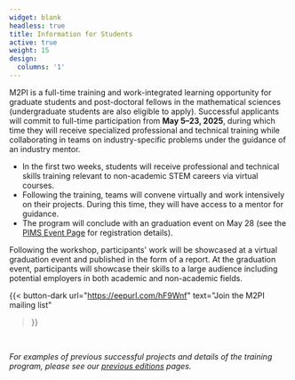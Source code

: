 ```yaml
---
widget: blank
headless: true
title: Information for Students
active: true
weight: 15
design:
  columns: '1'
---
```

M2PI is a full-time training and work-integrated learning opportunity for
graduate students and post-doctoral fellows in the mathematical sciences
(undergraduate students are also eligible to apply). Successful applicants
will commit to full-time participation from **May 5–23, 2025**, during which
time they will receive specialized professional and technical training while
collaborating in teams on industry-specific problems under the guidance of an
industry mentor.

<!--
_Registration for students is [now
open](https://survey.ucalgary.ca/jfe/form/SV_1IeXNyHc0CDpPMy) and will close on
**April 11th, 11:59 (MT)**. Please complete the [application
form](https://survey.ucalgary.ca/jfe/form/SV_1IeXNyHc0CDpPMy) if you are
intereted in participating._

{{< button-dark
  url="https://survey.ucalgary.ca/jfe/form/SV_1IeXNyHc0CDpPMy"
  text="Register for M2PI2025"
>}}
-->

  * In the first two weeks, students will receive professional and technical
    skills training relevant to non-academic STEM careers via virtual
    courses.
  * Following the training, teams will convene virtually and work intensively on
    their projects. During this time, they will have access to a mentor for
    guidance.
  * The program will conclude with an graduation event on
    May 28 (see the [PIMS Event
    Page](https://www.pims.math.ca/events/250528-2mtpimge) for registration details). 

Following the workshop, participants' work will be showcased at a virtual graduation
event and published in the form of a report. At the graduation event,
participants will showcase their skills to a large audience including potential
employers in both academic and non-academic fields.

<!--
Student applications will open in **_March 2025_**. In the
meantime, please [join our mailing list](https://eepurl.com/hF9Wnf) to stay up
to date and to be notified as soon as applications are open.
-->
{{< button-dark
  url="https://eepurl.com/hF9Wnf"
  text="Join the M2PI mailing list"
>}}

&nbsp;

_For examples of previous successful projects and details of the training
program, please see our [previous editions](/#editions) pages._
